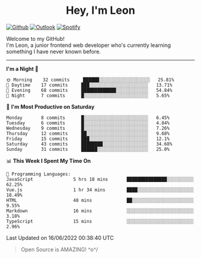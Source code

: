 <h1 align="center">Hey, I'm Leon</h1>

[![Github](https://img.shields.io/badge/-Github-000?style=flat&logo=Github&logoColor=white)](https://github.com/ooohmydawn)
[![Outlook](https://img.shields.io/badge/-Outlook-0078D4?style=flat&logo=Microsoft-Outlook&logoColor=white)](mailto:ooohmydawn@hotmail.com)
[![Spotify](https://img.shields.io/badge/-Spotify-1DB954?style=flat&logo=Spotify&logoColor=white)](https://open.spotify.com/user/tkf5c7q582tnbk7v0t9d3fsqq)
&nbsp;

Welcome to my GitHub! <br/>
I'm Leon, a junior frontend web developer who's currently learning something I have never known before.

***

<!--START_SECTION:waka-->
**I'm a Night 🦉** 

```text
🌞 Morning    32 commits     ██████░░░░░░░░░░░░░░░░░░░   25.81% 
🌆 Daytime    17 commits     ███░░░░░░░░░░░░░░░░░░░░░░   13.71% 
🌃 Evening    68 commits     █████████████░░░░░░░░░░░░   54.84% 
🌙 Night      7 commits      █░░░░░░░░░░░░░░░░░░░░░░░░   5.65%

```
📅 **I'm Most Productive on Saturday** 

```text
Monday       8 commits      █░░░░░░░░░░░░░░░░░░░░░░░░   6.45% 
Tuesday      6 commits      █░░░░░░░░░░░░░░░░░░░░░░░░   4.84% 
Wednesday    9 commits      █░░░░░░░░░░░░░░░░░░░░░░░░   7.26% 
Thursday     12 commits     ██░░░░░░░░░░░░░░░░░░░░░░░   9.68% 
Friday       15 commits     ███░░░░░░░░░░░░░░░░░░░░░░   12.1% 
Saturday     43 commits     ████████░░░░░░░░░░░░░░░░░   34.68% 
Sunday       31 commits     ██████░░░░░░░░░░░░░░░░░░░   25.0%

```


📊 **This Week I Spent My Time On** 

```text
💬 Programming Languages: 
JavaScript               5 hrs 18 mins       ███████████████░░░░░░░░░░   62.25% 
Vue.js                   1 hr 34 mins        ████░░░░░░░░░░░░░░░░░░░░░   18.49% 
HTML                     48 mins             ██░░░░░░░░░░░░░░░░░░░░░░░   9.55% 
Markdown                 16 mins             ░░░░░░░░░░░░░░░░░░░░░░░░░   3.18% 
TypeScript               15 mins             ░░░░░░░░░░░░░░░░░░░░░░░░░   2.96%

```


 Last Updated on 16/06/2022 00:38:40 UTC
<!--END_SECTION:waka-->


> Open Source is AMAZING! \^o^/
